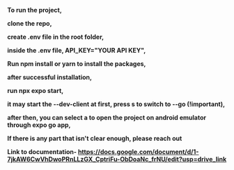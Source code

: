 **To run the project,**

**clone the repo,**

**create .env file in the root folder,**

**inside the .env file, API_KEY="YOUR API KEY",**

**Run npm install or yarn to install the packages,**

**after successful installation,**

**run npx expo start,**

**it may start the --dev-client at first, press s to switch to --go  (!important),**

**after then, you can select a to open the project on android emulator through expo go app,**


****If there is any part that isn't clear enough, please reach out****


**Link to documentation- https://docs.google.com/document/d/1-7jkAW6CwVhDwoPRnLLzGX_CptriFu-ObDoaNc_frNU/edit?usp=drive_link**
